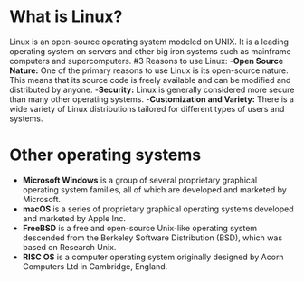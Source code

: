
# What is Linux?
Linux is an open-source operating system modeled on UNIX. It is a leading operating system on servers and other big iron systems such as mainframe computers and supercomputers.
#3 Reasons to use Linux:
-**Open Source Nature:** One of the primary reasons to use Linux is its open-source nature. This means that its source code is freely available and can be modified and distributed by anyone.
-**Security:** Linux is generally considered more secure than many other operating systems.
-**Customization and Variety:** There is a wide variety of Linux distributions tailored for different types of users and systems. 
# Other operating systems
* **Microsoft Windows** is a group of several proprietary graphical operating system families, all of which are developed and marketed by Microsoft. 
* **macOS** is a series of proprietary graphical operating systems developed and marketed by Apple Inc. 
* **FreeBSD** is a free and open-source Unix-like operating system descended from the Berkeley Software Distribution (BSD), which was based on Research Unix.
* **RISC OS** is a computer operating system originally designed by Acorn Computers Ltd in Cambridge, England. 
 
